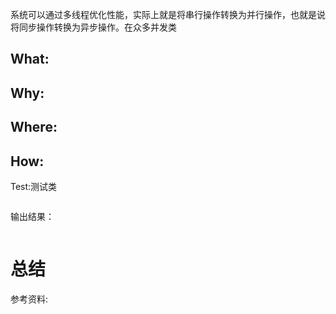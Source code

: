 系统可以通过多线程优化性能，实际上就是将串行操作转换为并行操作，也就是说将同步操作转换为异步操作。在众多并发类

## What:



## Why:


## Where:


## How:





Test:测试类
```java

```
输出结果：
```java

```


# 总结

参考资料: